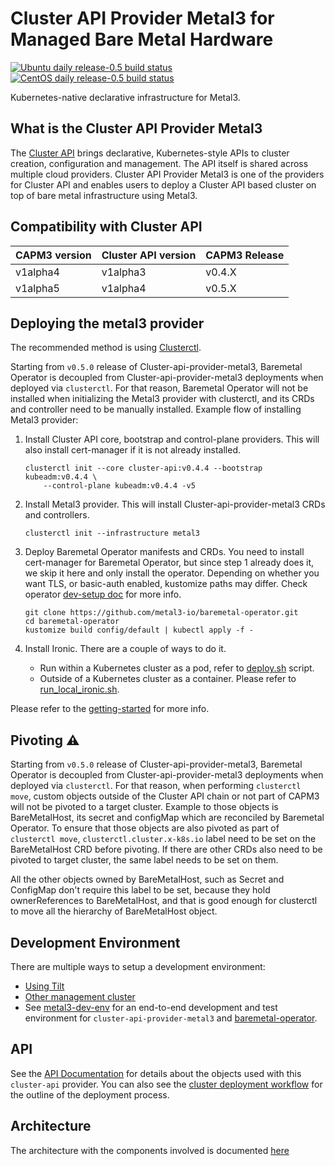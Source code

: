 # Cluster API Provider Metal3 for Managed Bare Metal Hardware

[![Ubuntu daily release-0.5 build status](https://jenkins.nordix.org/buildStatus/icon?job=metal3_daily_release-0-5_integration_test_ubuntu&subject=Ubuntu%20daily%20release-0.5)](https://jenkins.nordix.org/view/Metal3/job/metal3_daily_release-0-5_integration_test_ubuntu/)
[![CentOS daily release-0.5 build status](https://jenkins.nordix.org/buildStatus/icon?job=metal3_daily_release-0-5_integration_test_centos&subject=CentOS%20daily%20release-0.5)](https://jenkins.nordix.org/view/Metal3/job/metal3_daily_release-0-5_integration_test_centos/)

Kubernetes-native declarative infrastructure for Metal3.

## What is the Cluster API Provider Metal3

The [Cluster API](https://github.com/kubernetes-sigs/cluster-api/) brings declarative,
Kubernetes-style APIs to cluster creation, configuration and management. The API
itself is shared across multiple cloud providers. Cluster API Provider Metal3 is
one of the providers for Cluster API and enables users to deploy a Cluster API based
cluster on top of bare metal infrastructure using Metal3.

## Compatibility with Cluster API

| CAPM3 version | Cluster API version | CAPM3 Release |
|---------------|---------------------|---------------|
| v1alpha4      | v1alpha3            | v0.4.X        |
| v1alpha5      | v1alpha4            | v0.5.X        |

## Deploying the metal3 provider

The recommended method is using
[Clusterctl](https://main.cluster-api.sigs.k8s.io/clusterctl/overview.html).

Starting from `v0.5.0` release of Cluster-api-provider-metal3, Baremetal Operator is decoupled
from Cluster-api-provider-metal3 deployments when deployed via `clusterctl`. For that reason,
Baremetal Operator will not be installed when initializing the Metal3 provider with clusterctl,
and its CRDs and controller need to be manually installed. Example flow of installing Metal3
provider:

1. Install Cluster API core, bootstrap and control-plane providers. This will also install
  cert-manager if it is not already installed.

    ```shell
    clusterctl init --core cluster-api:v0.4.4 --bootstrap kubeadm:v0.4.4 \
        --control-plane kubeadm:v0.4.4 -v5
    ```

1. Install Metal3 provider. This will install Cluster-api-provider-metal3 CRDs and controllers.

    ```shell
    clusterctl init --infrastructure metal3
    ```

1. Deploy Baremetal Operator manifests and CRDs. You need to install cert-manager for Baremetal Operator,
  but since step 1 already does it, we skip it here and only install the operator. Depending on
  whether you want TLS, or basic-auth enabled, kustomize paths may differ. Check operator [dev-setup doc](https://github.com/metal3-io/baremetal-operator/blob/master/docs/dev-setup.md)
  for more info.

    ```shell
    git clone https://github.com/metal3-io/baremetal-operator.git
    cd baremetal-operator
    kustomize build config/default | kubectl apply -f -
    ```

1. Install Ironic. There are a couple of ways to do it.
    - Run within a Kubernetes cluster as a pod, refer to [deploy.sh](https://github.com/metal3-io/baremetal-operator/blob/master/tools/deploy.sh)
      script.
    - Outside of a Kubernetes cluster as a container. Please refer to [run_local_ironic.sh](https://github.com/metal3-io/baremetal-operator/blob/master/tools/run_local_ironic.sh).

Please refer to the [getting-started](docs/getting-started.md) for more info.

## Pivoting ⚠️

Starting from `v0.5.0` release of Cluster-api-provider-metal3, Baremetal Operator is decoupled
from Cluster-api-provider-metal3 deployments when deployed via `clusterctl`. For that reason,
when performing `clusterctl move`, custom objects outside of the Cluster API chain or not part
of CAPM3 will not be pivoted to a target cluster. Example to those objects is BareMetalHost, its
secret and configMap which are reconciled by Baremetal Operator. To ensure that those objects are
also pivoted as part of `clusterctl move`, `clusterctl.cluster.x-k8s.io` label need to be set
on the BareMetalHost CRD before pivoting. If there are other CRDs also need to be pivoted to target
cluster, the same label needs to be set on them.

All the other objects owned by BareMetalHost, such as Secret and ConfigMap don't require this
label to be set, because they hold ownerReferences to BareMetalHost, and that is good enough
for clusterctl to move all the hierarchy of BareMetalHost object.

## Development Environment

There are multiple ways to setup a development environment:

- [Using Tilt](docs/dev-setup.md#tilt-development-environment)
- [Other management cluster](docs/dev-setup.md#development-using-Kind-or-Minikube)
- See [metal3-dev-env](https://github.com/metal3-io/metal3-dev-env) for an
  end-to-end development and test environment for
  `cluster-api-provider-metal3` and
  [baremetal-operator](https://github.com/metal3-io/baremetal-operator).

## API

See the [API Documentation](docs/api.md) for details about the objects used with
this `cluster-api` provider. You can also see the [cluster deployment
workflow](docs/deployment_workflow.md) for the outline of the
deployment process.

## Architecture

The architecture with the components involved is documented [here](docs/architecture.md)
